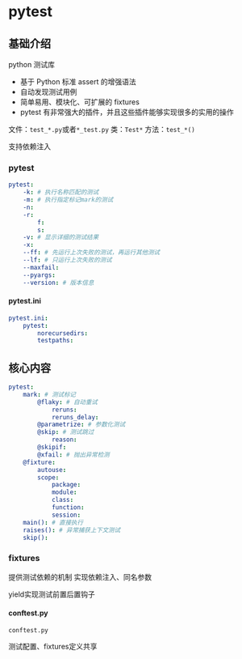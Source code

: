 # pytest

## 基础介绍

python 测试库

- 基于 Python 标准 assert 的增强语法
- 自动发现测试用例
- 简单易用、模块化、可扩展的 fixtures
- pytest 有非常强大的插件，并且这些插件能够实现很多的实用的操作

文件：`test_*.py`或者`*_test.py`
类：`Test*`
方法：`test_*()`


支持依赖注入

### pytest
```yaml
pytest:
    -k: # 执行名称匹配的测试
    -m: # 执行指定标记mark的测试
    -n:
    -r:
        f:
        s:
    -v: # 显示详细的测试结果
    -x:
    --ff: # 先运行上次失败的测试，再运行其他测试
    --lf: # 只运行上次失败的测试
    --maxfail:
    --pyargs:
    --version: # 版本信息
```

#### pytest.ini
```yaml
pytest.ini:
    pytest:
        norecursedirs:
        testpaths:
```



## 核心内容
```yaml
pytest:
    mark: # 测试标记
        @flaky: # 自动重试
            reruns:
            reruns_delay:
        @parametrize: # 参数化测试
        @skip: # 测试跳过
            reason:
        @skipif:
        @xfail: # 抛出异常检测
    @fixture:
        autouse:
        scope:
            package:
            module:
            class:
            function:
            session:
    main(): # 直接执行
    raises(): # 异常捕获上下文测试
    skip():
```


### fixtures

提供测试依赖的机制
实现依赖注入、同名参数

yield实现测试前置后置钩子


#### conftest.py

`conftest.py`

测试配置、fixtures定义共享
